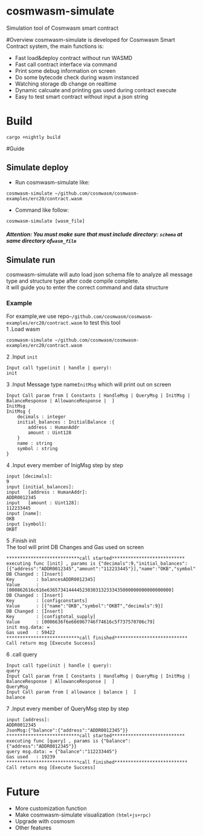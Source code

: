 # cosmwasm-simulate
Simulation tool of Cosmwasm smart contract

#Overview
cosmwasm-simulate is developed for Cosmwasm Smart Contract system, the main functions is:
* Fast load&deploy contract without run WASMD
* Fast call contract interface via command
* Print some debug information on screen
* Do some bytecode check during wasm instanced
* Watching storage db change on realtime
* Dynamic calcuate and printing gas used during contract execute 
* Easy to test smart contract without input a json string
# Build
```shell script
cargo +nightly build
```
#Guide
## Simulate deploy
* Run cosmwasm-simulate like:
```shell script
cosmwasm-simulate ~/github.com/cosmwasm/cosmwasm-examples/erc20/contract.wasm
```
* Command like follow:
```shell script
cosmwasm-simulate [wasm_file]
```
##### Attention: You must make sure that must include directory: `schema` at same directory of`wasm_file`

## Simulate run
cosmwasm-simulate will auto load json schema file to analyze all message type and structure type after code compile complete.   
it will guide you to enter the correct command and data structure

### Example
For example,we use repo`~/github.com/cosmwasm/cosmwasm-examples/erc20/contract.wasm` to test this tool   
1 .Load wasm
```shell script
cosmwasm-simulate ~/github.com/cosmwasm/cosmwasm-examples/erc20/contract.wasm
```
2 .Input `init`
```shell script
Input call type(init | handle | query):
init
```
3 .Input Message type name`InitMsg` which will print out on screen
```shell script   
Input Call param from [ Constants | HandleMsg | QueryMsg | InitMsg | BalanceResponse | AllowanceResponse |  ]
InitMsg
InitMsg {
	decimals : integer
	initial_balances : InitialBalance :{
		address : HumanAddr
		amount : Uint128
	}
	name : string
	symbol : string
}
```
4 .Input every member of InigMsg step by step
```shell script
input [decimals]:
9
input [initial_balances]:
input 	[address : HumanAddr]:
ADDR0012345
input 	[amount : Uint128]:
112233445
input [name]:
OKB
input [symbol]:
OKBT
```
5 .Finish init  
The tool will print DB Changes and Gas used on screen
```shell script
***************************call started***************************
executing func [init] , params is {"decimals":9,"initial_balances":[{"address":"ADDR0012345","amount":"112233445"}],"name":"OKB","symbol":"OKBT"}
DB Changed : [Insert]
Key        : balancesADDR0012345]
Value      : [000862616c616e6365734144445230303132333435000000000000000000]
DB Changed : [Insert]
Key        : [configconstants]
Value      : [{"name":"OKB","symbol":"OKBT","decimals":9}]
DB Changed : [Insert]
Key        : [configtotal_supply]
Value      : [0006636f6e666967746f74616c5f737570706c79]
init msg.data: =
Gas used   : 59422
***************************call finished***************************
Call return msg [Execute Success]
```
6 .call query   
```shell script
Input call type(init | handle | query):
query
Input Call param from [ Constants | HandleMsg | QueryMsg | InitMsg | BalanceResponse | AllowanceResponse |  ]
QueryMsg
Input Call param from [ allowance | balance |  ]
balance
```
7 .Input every member of QueryMsg step by step
```shell script
input [address]:
ADDR0012345
JsonMsg:{"balance":{"address":"ADDR0012345"}}
***************************call started***************************
executing func [query] , params is {"balance":{"address":"ADDR0012345"}}
query msg.data: = {"balance":"112233445"}
Gas used   : 19239
***************************call finished***************************
Call return msg [Execute Success]
```
# Future
* More customization function
* Make cosmwasm-simulate visualization `(html+js+rpc)`
* Upgrade with cosmosm
* Other features
